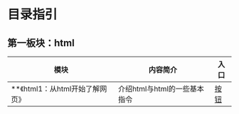 # 目录指引

## 第一板块：html
| 模块 | 内容简介 | 入口 |
|------|-----------|------|
|**《html1：从html开始了解网页》| 介绍html与html的一些基本指令 | [按钮](./html（CSS）/html1：从html开始了解网页.md)|